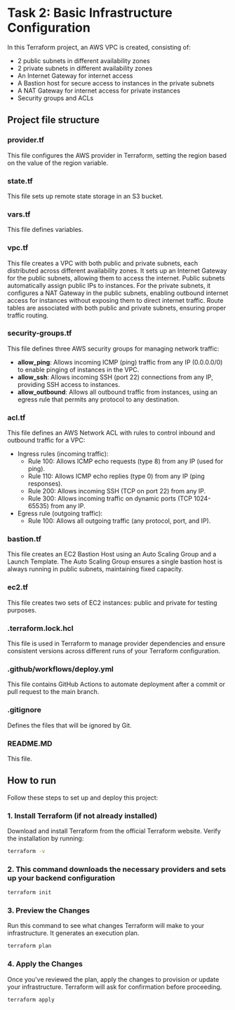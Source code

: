 # Task 2: Basic Infrastructure Configuration

In this Terraform project, an AWS VPC is created, consisting of:

- 2 public subnets in different availability zones
- 2 private subnets in different availability zones
- An Internet Gateway for internet access
- A Bastion host for secure access to instances in the private subnets
- A NAT Gateway for internet access for private instances
- Security groups and ACLs

## Project file structure

### provider.tf

This file configures the AWS provider in Terraform, setting the region based on the value of the region variable.

### state.tf

This file sets up remote state storage in an S3 bucket.

### vars.tf

This file defines variables.

### vpc.tf

This file creates a VPC with both public and private subnets, each distributed across different availability zones. It sets up an Internet Gateway for the public subnets, allowing them to access the internet. Public subnets automatically assign public IPs to instances. For the private subnets, it configures a NAT Gateway in the public subnets, enabling outbound internet access for instances without exposing them to direct internet traffic. Route tables are associated with both public and private subnets, ensuring proper traffic routing.

### security-groups.tf

This file defines three AWS security groups for managing network traffic:

- **allow_ping**: Allows incoming ICMP (ping) traffic from any IP (0.0.0.0/0) to enable pinging of instances in the VPC.
- **allow_ssh**: Allows incoming SSH (port 22) connections from any IP, providing SSH access to instances.
- **allow_outbound**: Allows all outbound traffic from instances, using an egress rule that permits any protocol to any destination.

### acl.tf

This file defines an AWS Network ACL with rules to control inbound and outbound traffic for a VPC:

- Ingress rules (incoming traffic):
  - Rule 100: Allows ICMP echo requests (type 8) from any IP (used for ping).
  - Rule 110: Allows ICMP echo replies (type 0) from any IP (ping responses).
  - Rule 200: Allows incoming SSH (TCP on port 22) from any IP.
  - Rule 300: Allows incoming traffic on dynamic ports (TCP 1024-65535) from any IP.
- Egress rule (outgoing traffic):
  - Rule 100: Allows all outgoing traffic (any protocol, port, and IP).

### bastion.tf

This file creates an EC2 Bastion Host using an Auto Scaling Group and a Launch Template. The Auto Scaling Group ensures a single bastion host is always running in public subnets, maintaining fixed capacity.

### ec2.tf

This file creates two sets of EC2 instances: public and private for testing purposes.

### .terraform.lock.hcl

This file is used in Terraform to manage provider dependencies and ensure consistent versions across different runs of your Terraform configuration.

### .github/workflows/deploy.yml

This file contains GitHub Actions to automate deployment after a commit or pull request to the main branch.

### .gitignore

Defines the files that will be ignored by Git.

### README.MD

This file.

## How to run

Follow these steps to set up and deploy this project:

### 1. Install Terraform (if not already installed)

Download and install Terraform from the official Terraform website.
Verify the installation by running:

```bash
terraform -v
```

### 2. This command downloads the necessary providers and sets up your backend configuration

```bash
terraform init
```

### 3. Preview the Changes

Run this command to see what changes Terraform will make to your infrastructure. It generates an execution plan.

```bash
terraform plan
```

### 4. Apply the Changes

Once you've reviewed the plan, apply the changes to provision or update your infrastructure. Terraform will ask for confirmation before proceeding.

```bash
terraform apply
```
